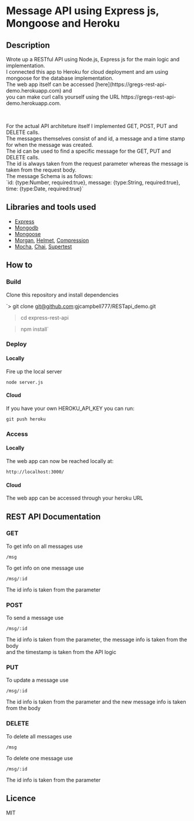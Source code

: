 # Message API using Express js, Mongoose and Heroku 

## Description

<p>Wrote up a RESTful API using Node.js, Express js for the main logic and implementation.<br>
I connected this app to Heroku for cloud deployment and am using mongoose for the database implementation. <br>
The web app itself can be accessed [here](https://gregs-rest-api-demo.herokuapp.com) and <br> 
you can make curl calls yourself using the URL https://gregs-rest-api-demo.herokuapp.com.</p>

<br>

<p>For the actual API architeture itself I implemented GET, POST, PUT and DELETE calls. <br>
The messages themselves consist of and id, a message and a time stamp for when the message was created.<br>
The id can be used to find a specific message for the GET, PUT and DELETE calls.<br>
The id is always taken from the request parameter whereas the message is taken from the request body.<br>
The message Schema is as follows:<br>
`id: {type:Number, required:true},
message: {type:String, required:true},
time: {type:Date, required:true}`
</p>

## Libraries and tools used
- [Express](https://expressjs.com/)
- [Mongodb](https://www.mongodb.com)
- [Mongoose](https://mongoosejs.com/)
- [Morgan](https://github.com/expressjs/morgan), [Helmet](https://github.com/helmetjs/helmet), [Compression](https://www.npmjs.com/package/compression)
- [Mocha](https://mochajs.org/#getting-started), [Chai](http://chaijs.com/api/), [Supertest](https://github.com/visionmedia/supertest)

## How to

### Build

<p>Clone this repository and install dependencies</p>

`> git clone git@github.com:gjcampbell777/RESTapi_demo.git
> cd express-rest-api

> npm install`

### Deploy

#### Locally

<p>Fire up the local server</p>

`node server.js`

#### Cloud

<p>If you have your own HEROKU_API_KEY you can run:</p>

`git push heroku`

### Access

#### Locally

<p>The web app can now be reached locally at:</p>

`http://localhost:3000/`

#### Cloud

<p>The web app can be accessed through your heroku URL</p>

## REST API Documentation

### GET

<p>To get info on all messages use</p>

`/msg`

<p>To get info on one message use</p>

`/msg/:id`

<p>The id info is taken from the parameter</p>

### POST

<p>To send a message use</p>

`/msg/:id`

<p>The id info is taken from the parameter, the message info is taken from the body<br>
and the timestamp is taken from the API logic</p>

### PUT

<p>To update a message use</p>

`/msg/:id`

<p>The id info is taken from the parameter and the new message info is taken from the body</p>

### DELETE

<p>To delete all messages use</p>

`/msg`

<p>To delete one message use</p>

`/msg/:id`

<p>The id info is taken from the parameter</p>

## Licence
MIT